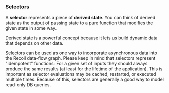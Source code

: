 ### Selectors
A **selector** represents a piece of **derived state**. You can think of derived state as the output
of passing state to a pure function that modifies the given state in some way.

Derived state is a powerful concept because it lets us build dynamic data that depends on other data.

Selectors can be used as one way to incorporate asynchronous data into the Recoil data-flow graph.
Please keep in mind that selectors represent "idempotent" functions: For a given set of inputs they
should always produce the same results (at least for the lifetime of the application). This is important
as selector evaluations may be cached, restarted, or executed multiple times.
Because of this, selectors are generally a good way to model read-only DB queries.
